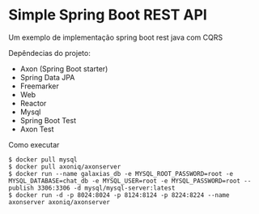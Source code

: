 # Simple Spring Boot REST API
Um exemplo de implementação spring boot rest java com CQRS

Depêndecias do projeto: 

- Axon (Spring Boot starter)
- Spring Data JPA
- Freemarker
- Web
- Reactor
- Mysql
- Spring Boot Test
- Axon Test

Como executar

```docker
$ docker pull mysql
$ docker pull axoniq/axonserver
$ docker run --name galaxias_db -e MYSQL_ROOT_PASSWORD=root -e MYSQL_DATABASE=chat_db -e MYSQL_USER=root -e MYSQL_PASSWORD=root --publish 3306:3306 -d mysql/mysql-server:latest
$ docker run -d -p 8024:8024 -p 8124:8124 -p 8224:8224 --name axonserver axoniq/axonserver
```